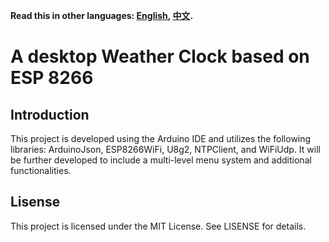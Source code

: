 **Read this in other languages: [English](README.md), [中文](README_CN.MD).**  
# A desktop Weather Clock based on ESP 8266
## Introduction
This project is developed using the Arduino IDE and utilizes the following libraries: ArduinoJson, ESP8266WiFi, U8g2, NTPClient, and WiFiUdp. It will be further developed to include a multi-level menu system and additional functionalities.
## Lisense
This project is licensed under the MIT License. See LISENSE for details.
